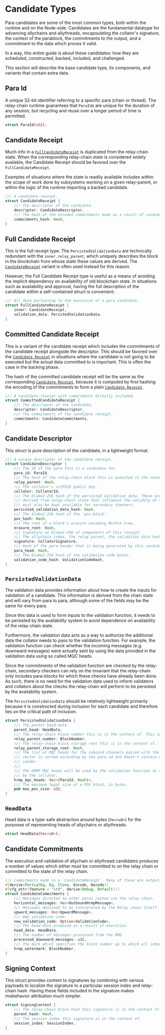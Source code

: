 # Candidate Types

Para candidates are some of the most common types, both within the runtime and on the Node-side.
Candidates are the fundamental datatype for advancing allychains and allythreads, encapsulating the collator's signature, the context of the parablock, the commitments to the output, and a commitment to the data which proves it valid.

In a way, this entire guide is about these candidates: how they are scheduled, constructed, backed, included, and challenged.

This section will describe the base candidate type, its components, and variants that contain extra data.

## Para Id

A unique 32-bit identifier referring to a specific para (chain or thread). The relay-chain runtime guarantees that `ParaId`s are unique for the duration of any session, but recycling and reuse over a longer period of time is permitted.

```rust
struct ParaId(u32);
```

## Candidate Receipt

Much info in a [`FullCandidateReceipt`](#full-candidate-receipt) is duplicated from the relay-chain state. When the corresponding relay-chain state is considered widely available, the Candidate Receipt should be favored over the `FullCandidateReceipt`.

Examples of situations where the state is readily available includes within the scope of work done by subsystems working on a given relay-parent, or within the logic of the runtime importing a backed candidate.

```rust
/// A candidate-receipt.
struct CandidateReceipt {
	/// The descriptor of the candidate.
	descriptor: CandidateDescriptor,
	/// The hash of the encoded commitments made as a result of candidate execution.
	commitments_hash: Hash,
}
```

## Full Candidate Receipt

This is the full receipt type. The `PersistedValidationData` are technically redundant with the `inner.relay_parent`, which uniquely describes the block in the blockchain from whose state these values are derived. The [`CandidateReceipt`](#candidate-receipt) variant is often used instead for this reason.

However, the Full Candidate Receipt type is useful as a means of avoiding the implicit dependency on availability of old blockchain state. In situations such as availability and approval, having the full description of the candidate within a self-contained struct is convenient.

```rust
/// All data pertaining to the execution of a para candidate.
struct FullCandidateReceipt {
	inner: CandidateReceipt,
	validation_data: PeristedValidationData,
}
```

## Committed Candidate Receipt

This is a variant of the candidate receipt which includes the commitments of the candidate receipt alongside the descriptor. This should be favored over the [`Candidate Receipt`](#candidate-receipt) in situations where the candidate is not going to be executed but the actual data committed to is important. This is often the case in the backing phase.

The hash of the committed candidate receipt will be the same as the corresponding [`Candidate Receipt`](#candidate-receipt), because it is computed by first hashing the encoding of the commitments to form a plain [`Candidate Receipt`](#candidate-receipt).

```rust
/// A candidate-receipt with commitments directly included.
struct CommittedCandidateReceipt {
	/// The descriptor of the candidate.
	descriptor: CandidateDescriptor,
	/// The commitments of the candidate receipt.
	commitments: CandidateCommitments,
}
```

## Candidate Descriptor

This struct is pure description of the candidate, in a lightweight format.

```rust
/// A unique descriptor of the candidate receipt.
struct CandidateDescriptor {
	/// The ID of the para this is a candidate for.
	para_id: ParaId,
	/// The hash of the relay-chain block this is executed in the context of.
	relay_parent: Hash,
	/// The collator's sr25519 public key.
	collator: CollatorId,
	/// The blake2-256 hash of the persisted validation data. These are extra parameters
	/// derived from relay-chain state that influence the validity of the block which
	/// must also be kept available for secondary checkers.
	persisted_validation_data_hash: Hash,
	/// The blake2-256 hash of the `pov-block`.
	pov_hash: Hash,
	/// The root of a block's erasure encoding Merkle tree.
	erasure_root: Hash,
	/// Signature on blake2-256 of components of this receipt:
	/// The allychain index, the relay parent, the validation data hash, and the `pov_hash`.
	signature: CollatorSignature,
	/// Hash of the para header that is being generated by this candidate.
	para_head: Hash,
	/// The blake2-256 hash of the validation code bytes.
	validation_code_hash: ValidationCodeHash,
}
```

## `PersistedValidationData`

The validation data provides information about how to create the inputs for validation of a candidate. This information is derived from the chain state and will vary from para to para, although some of the fields may be the same for every para.

Since this data is used to form inputs to the validation function, it needs to be persisted by the availability system to avoid dependence on availability of the relay-chain state.

Furthermore, the validation data acts as a way to authorize the additional data the collator needs to pass to the validation function. For example, the validation function can check whether the incoming messages (e.g. downward messages) were actually sent by using the data provided in the validation data using so called MQC heads.

Since the commitments of the validation function are checked by the relay-chain, secondary checkers can rely on the invariant that the relay-chain only includes para-blocks for which these checks have already been done. As such, there is no need for the validation data used to inform validators and collators about the checks the relay-chain will perform to be persisted by the availability system.

The `PersistedValidationData` should be relatively lightweight primarily because it is constructed during inclusion for each candidate and therefore lies on the critical path of inclusion.

```rust
struct PersistedValidationData {
	/// The parent head-data.
	parent_head: HeadData,
	/// The relay-chain block number this is in the context of. This informs the collator.
	relay_parent_number: BlockNumber,
	/// The relay-chain block storage root this is in the context of.
	relay_parent_storage_root: Hash,
	/// The list of MQC heads for the inbound channels paired with the sender para ids. This
	/// vector is sorted ascending by the para id and doesn't contain multiple entries with the same
	/// sender.
	///
	/// The HRMP MQC heads will be used by the validation function to authorize the input messages passed
	/// by the collator.
	hrmp_mqc_heads: Vec<(ParaId, Hash)>,
	/// The maximum legal size of a POV block, in bytes.
	pub max_pov_size: u32,
}
```

## `HeadData`

Head data is a type-safe abstraction around bytes (`Vec<u8>`) for the purposes of representing heads of allychains or allythreads.

```rust
struct HeadData(Vec<u8>);
```

## Candidate Commitments

The execution and validation of allychain or allythread candidates produces a number of values which either must be committed to on the relay chain or committed to the state of the relay chain.

```rust
/// Commitments made in a `CandidateReceipt`. Many of these are outputs of validation.
#[derive(PartialEq, Eq, Clone, Encode, Decode)]
#[cfg_attr(feature = "std", derive(Debug, Default))]
struct CandidateCommitments {
	/// Messages directed to other paras routed via the relay chain.
	horizontal_messages: Vec<OutboundHrmpMessage>,
	/// Messages destined to be interpreted by the Relay chain itself.
	upward_messages: Vec<UpwardMessage>,
	/// New validation code.
	new_validation_code: Option<ValidationCode>,
	/// The head-data produced as a result of execution.
	head_data: HeadData,
	/// The number of messages processed from the DMQ.
	processed_downward_messages: u32,
	/// The mark which specifies the block number up to which all inbound HRMP messages are processed.
	hrmp_watermark: BlockNumber,
}
```

## Signing Context

This struct provides context to signatures by combining with various payloads to localize the signature to a particular session index and relay-chain hash. Having these fields included in the signature makes misbehavior attribution much simpler.

```rust
struct SigningContext {
	/// The relay-chain block hash this signature is in the context of.
	parent_hash: Hash,
	/// The session index this signature is in the context of.
	session_index: SessionIndex,
}
```
